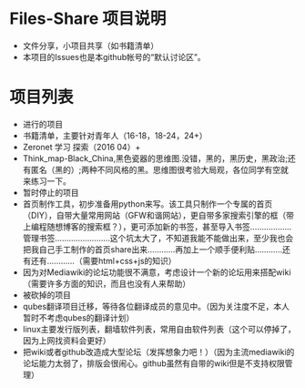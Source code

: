 # Files-Share 项目说明
* 文件分享，小项目共享（如书籍清单）
* 本项目的Issues也是本github帐号的“默认讨论区”。  

# 项目列表
* 进行的项目
 * 书籍清单，主要针对青年人（16-18，18-24，24+）
 * Zeronet 学习 探索（2016 04）+
 * Think_map-Black_China,黑色瓷器的思维图.没错，黑的，黑历史，黑政治;还有匿名（黑的）;两种不同风格的黑。思维图很考验大局观，各位同学有空就来练习一下。
* 暂时停止的项目
 * 首页制作工具，初步准备用python来写。该工具只制作一个专属的首页（DIY），自带大量常用网站（GFW和谐网站），更自带多家搜索引擎的框（带上编程随想博客的搜索框？），更可添加新的书签，甚至导入书签………………管理书签……………………这个坑太大了，不知道我能不能做出来，至少我也会把我自己手工制作的首页share出来…………再加上一个顺手便利贴…………还有还有…………（需要html+css+js的知识）
 * 因为对Mediawiki的论坛功能很不满意，考虑设计一个新的论坛用来搭配wiki（需要许多方面的知识，而且也没有人来帮助）
* 被砍掉的项目
 * qubes翻译项目迁移，等待各位翻译成员的意见中。（因为关注度不足，本人暂时不考虑qubes的翻译计划）
 * linux主要发行版列表，翻墙软件列表，常用自由软件列表（这个可以停掉了，因为上网找资料会更好）
 * 把wiki或者github改造成大型论坛（发挥想象力吧！）（因为主流mediawiki的论坛能力太弱了，排版会很闹心。github虽然有自带的wiki但是不支持权限管理）
